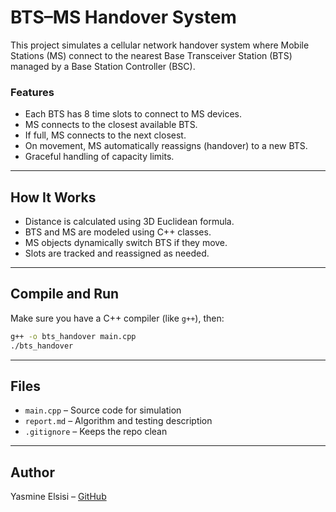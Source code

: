 # BTS–MS Handover System

This project simulates a cellular network handover system where Mobile Stations (MS) connect to the nearest Base Transceiver Station (BTS) managed by a Base Station Controller (BSC).

###  Features
- Each BTS has 8 time slots to connect to MS devices.
- MS connects to the closest available BTS.
- If full, MS connects to the next closest.
- On movement, MS automatically reassigns (handover) to a new BTS.
- Graceful handling of capacity limits.

---

##  How It Works

- Distance is calculated using 3D Euclidean formula.
- BTS and MS are modeled using C++ classes.
- MS objects dynamically switch BTS if they move.
- Slots are tracked and reassigned as needed.

---

##  Compile and Run

Make sure you have a C++ compiler (like `g++`), then:

```bash
g++ -o bts_handover main.cpp
./bts_handover
```

---

##  Files

- `main.cpp` – Source code for simulation
- `report.md` – Algorithm and testing description
- `.gitignore` – Keeps the repo clean

---

##  Author

Yasmine Elsisi – [GitHub](https://github.com/YasmineElsisi)
